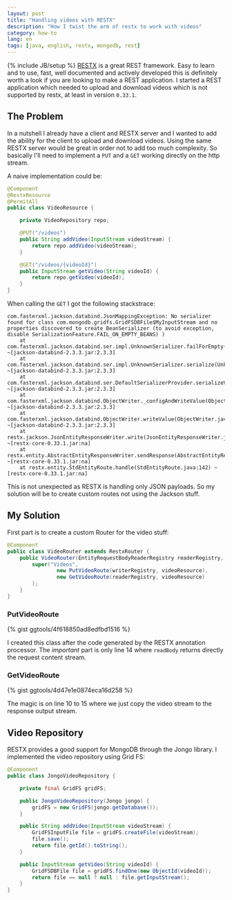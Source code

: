 ```yaml
---
layout: post
title: "Handling videos with RESTX"
description: "How I twist the arm of restx to work with videos"
category: how-to
lang: en
tags: [java, english, restx, mongodb, rest]
---
```

{% include JB/setup %}
[RESTX](http://restx.io) is a great REST framework. Easy to learn and to use, fast, well documented and actively developed this is definitely worth a look if you are looking to make a REST application. I started a REST application which needed to upload and download videos which is not supported by restx, at least in version `0.33.1`.
<!--more-->

## The Problem

In a nutshell I already have a client and RESTX server and I wanted to add the ability for the client to upload and download videos. Using the same RESTX server would be great in order not to add too much complexity. So basically I'll need to implement a `PUT` and a `GET` working directly on the http stream.

A naive implementation could be:

```java
@Component
@RestxResource
@PermitAll
public class VideoResource {

    private VideoRepository repo;

    @PUT("/videos")
    public String addVideo(InputStream videoStream) {
        return repo.addVideo(videoStream);
    }

    @GET("/videos/{videoId}")
    public InputStream getVideo(String videoId) {
        return repo.getVideo(videoId);
    }
}
```

When calling the `GET` I got the following stackstrace:

```
com.fasterxml.jackson.databind.JsonMappingException: No serializer found for class com.mongodb.gridfs.GridFSDBFile$MyInputStream and no properties discovered to create BeanSerializer (to avoid exception, disable SerializationFeature.FAIL_ON_EMPTY_BEANS) )
	at com.fasterxml.jackson.databind.ser.impl.UnknownSerializer.failForEmpty(UnknownSerializer.java:59) ~[jackson-databind-2.3.3.jar:2.3.3]
	at com.fasterxml.jackson.databind.ser.impl.UnknownSerializer.serialize(UnknownSerializer.java:26) ~[jackson-databind-2.3.3.jar:2.3.3]
	at com.fasterxml.jackson.databind.ser.DefaultSerializerProvider.serializeValue(DefaultSerializerProvider.java:114) ~[jackson-databind-2.3.3.jar:2.3.3]
	at com.fasterxml.jackson.databind.ObjectWriter._configAndWriteValue(ObjectWriter.java:809) ~[jackson-databind-2.3.3.jar:2.3.3]
	at com.fasterxml.jackson.databind.ObjectWriter.writeValue(ObjectWriter.java:666) ~[jackson-databind-2.3.3.jar:2.3.3]
	at restx.jackson.JsonEntityResponseWriter.write(JsonEntityResponseWriter.java:30) ~[restx-core-0.33.1.jar:na]
	at restx.entity.AbstractEntityResponseWriter.sendResponse(AbstractEntityResponseWriter.java:35) ~[restx-core-0.33.1.jar:na]
	at restx.entity.StdEntityRoute.handle(StdEntityRoute.java:142) ~[restx-core-0.33.1.jar:na]
```

This is not unexpected as RESTX is handling only JSON payloads. So my solution will be to create custom routes not using the Jackson stuff.

## My Solution

First part is to create a custom Router for the video stuff:

```java
@Component
public class VideoRouter extends RestxRouter {
    public VideoRouter(EntityRequestBodyReaderRegistry readerRegistry, EntityResponseWriterRegistry writerRegistry, VideoResource videoResource) {
        super("Videos",
                new PutVideoRoute(writerRegistry, videoResource),
                new GetVideoRoute(readerRegistry, videoResource)
        );
    }
}
```

### PutVideoRoute

{% gist ggtools/4f618850ad8edfbd1516 %}

I created this class after the code generated by the RESTX annotation processor. The *important* part is only line 14 where `readBody` returns directly the request content stream.

### GetVideoRoute

{% gist ggtools/4d47e1e0874eca16d258 %}

The magic is on line 10 to 15 where we just copy the video stream to the response output stream.

## Video Repository

RESTX provides a good support for MongoDB through the Jongo library. I implemented the video repository using Grid FS:

```java
@Component
public class JongoVideoRepository {

    private final GridFS gridFS;

    public JongoVideoRepository(Jongo jongo) {
        gridFS = new GridFS(jongo.getDatabase());
    }

    public String addVideo(InputStream videoStream) {
        GridFSInputFile file = gridFS.createFile(videoStream);
        file.save();
        return file.getId().toString();
    }

    public InputStream getVideo(String videoId) {
        GridFSDBFile file = gridFS.findOne(new ObjectId(videoId));
        return file == null ? null : file.getInputStream();
    }
}
```
